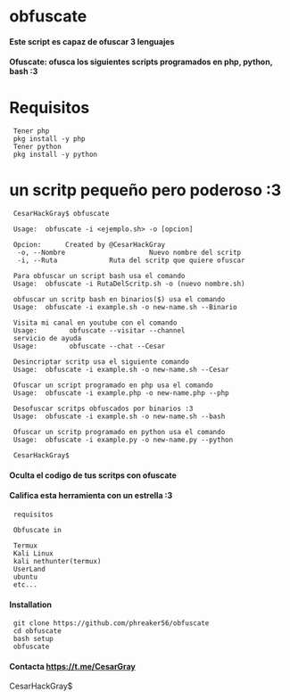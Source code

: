 # obfuscate

#### Este script es capaz de ofuscar 3 lenguajes
#### Ofuscate: ofusca los siguientes scripts programados en php, python, bash :3
# Requisitos

     Tener php
     pkg install -y php
     Tener python
     pkg install -y python

 
 
# un scritp pequeño pero poderoso :3

     
     CesarHackGray$ obfuscate

     Usage:  obfuscate -i <ejemplo.sh> -o [opcion]

     Opcion:      Created by @CesarHackGray
      -o, --Nombre                     Nuevo nombre del scritp
      -i, --Ruta             Ruta del scritp que quiere ofuscar
 
     Para obfuscar un script bash usa el comando
     Usage:  obfuscate -i RutaDelScritp.sh -o (nuevo nombre.sh)

     obfuscar un scritp bash en binarios($) usa el comando
     Usage:  obfuscate -i example.sh -o new-name.sh --Binario

     Visita mi canal en youtube con el comando
     Usage:        obfuscate --visitar --channel
     servicio de ayuda
     Usage:        obfuscate --chat --Cesar

     Desincriptar scritp usa el siguiente comando
     Usage:  obfuscate -i example.sh -o new-name.sh --Cesar

     Ofuscar un script programado en php usa el comando
     Usage:  obfuscate -i example.php -o new-name.php --php
     
     Desofuscar scritps obfuscados por binarios :3
     Usage:  obfuscate -i example.sh -o new-name.sh --bash

     Ofuscar un scritp programado en python usa el comando
     Usage:  obfuscate -i example.py -o new-name.py --python
     
     CesarHackGray$ 
     
#### Oculta el codigo de tus scritps con ofuscate
#### Califica esta herramienta con un estrella :3

     requisitos
     
     Obfuscate in
     
     Termux
     Kali Linux
     kali nethunter(termux)
     UserLand
     ubuntu
     etc...
     
     
     

#### Installation
    
     git clone https://github.com/phreaker56/obfuscate
     cd obfuscate
     bash setup
     obfuscate
     
     
#### Contacta https://t.me/CesarGray

CesarHackGray$
